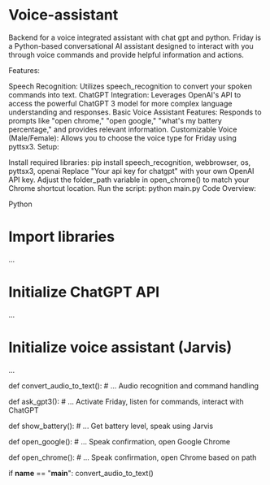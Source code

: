 # Voice-assistant
Backend for a voice integrated assistant with chat gpt and python.
Friday is a Python-based conversational AI assistant designed to interact with you through voice commands and provide helpful information and actions.

Features:

Speech Recognition: Utilizes speech_recognition to convert your spoken commands into text.
ChatGPT Integration: Leverages OpenAI's API to access the powerful ChatGPT 3 model for more complex language understanding and responses.
Basic Voice Assistant Features: Responds to prompts like "open chrome," "open google," "what's my battery percentage," and provides relevant information.
Customizable Voice (Male/Female): Allows you to choose the voice type for Friday using pyttsx3.
Setup:

Install required libraries: pip install speech_recognition, webbrowser, os, pyttsx3, openai
Replace "Your api key for chatgpt" with your own OpenAI API key.
Adjust the folder_path variable in open_chrome() to match your Chrome shortcut location.
Run the script: python main.py
Code Overview:

Python
# Import libraries

...

# Initialize ChatGPT API

...

# Initialize voice assistant (Jarvis)

...

def convert_audio_to_text():
    # ... Audio recognition and command handling

def ask_gpt3():
    # ... Activate Friday, listen for commands, interact with ChatGPT

def show_battery():
    # ... Get battery level, speak using Jarvis

def open_google():
    # ... Speak confirmation, open Google Chrome

def open_chrome():
    # ... Speak confirmation, open Chrome based on path

if __name__ == "__main__":
    convert_audio_to_text()
